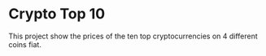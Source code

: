 # Crypto Top 10
This project show the prices of the ten top cryptocurrencies on 4 different coins fiat.
